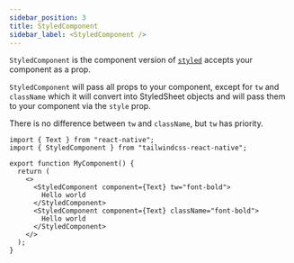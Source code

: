 ```yaml
---
sidebar_position: 3
title: StyledComponent
sidebar_label: <StyledComponent />
---
```


`StyledComponent` is the component version of [`styled`](/docs/api/styled) accepts your component as a prop.

`StyledComponent` will pass all props to your component, except for `tw` and `className` which it will convert into StyledSheet objects and will pass them to your component via the `style` prop.

There is no difference between `tw` and `className`, but `tw` has priority.

```tsx
import { Text } from "react-native";
import { StyledComponent } from "tailwindcss-react-native";

export function MyComponent() {
  return (
    <>
      <StyledComponent component={Text} tw="font-bold">
        Hello world
      </StyledComponent>
      <StyledComponent component={Text} className="font-bold">
        Hello world
      </StyledComponent>
    </>
  );
}
```
